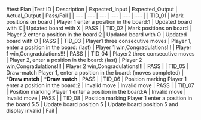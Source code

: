 #test Plan
|Test ID | Description | Expected_Input | Expected_Output | Actual_Output | Pass/Fail |
| --- | --- | --- | --- | --- | --- |
| TID_01 | Mark positions on board |	Player 1 enter a position in the board:1	| Updated board with X |	Updated board with X | PASS |
| TID_02 | Mark positions on board |	Player 2 enter a position in the board:2	| Updated board with O |	Updated board with O | PASS |
| TID_03 | Player1 three consecutive moves | Player 1, enter a position in the board: (last) | Player 1 win,Congradulations!!! | Player 1 win,Congradulations!!! | PASS |
| TID_04 | Player2 three consecutive moves | Player 2, enter a position in the board: (last) | Player 2 win,Congradulations!!! | Player 2 win,Congradulations!!! | PASS |
| TID_05 | Draw-match	Player 1, enter a position in the board: (moves completed) | ***Draw match** | ***Draw match** | PASS |
| TID_06 | Position marking	Player 1 enter a position in the board:2 | Invalid move |	Invalid move | PASS |
| TID_07 | Position marking	Player 1 enter a position in the board:A | Invalid move | Invalid move | PASS |
| TID_08 | Position marking	Player 1 enter a position in the board:5.5 | Update board position 5 | Update board position 5 and display invalid | Fail |
